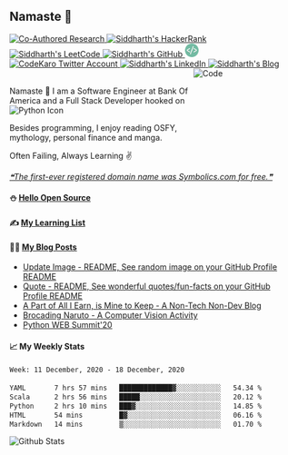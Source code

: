 ## Namaste :pray:

<a href="https://doi.org/10.1080/1206212X.2020.1759857">
  <img src="https://raw.githubusercontent.com/siddharth2016/siddharth2016/master/images/research.svg" alt="Co-Authored Research" width="24px" height="24px">
</a>
<a href="https://www.hackerrank.com/siddharthchandr1">
  <img src="https://raw.githubusercontent.com/siddharth2016/siddharth2016/master/images/hackerrank.svg" alt="Siddharth's HackerRank" width="25px" height="25px">
</a>
<a href="https://leetcode.com/chandraji/">
  <img src="https://raw.githubusercontent.com/siddharth2016/siddharth2016/master/images/leetcode.svg" alt="Siddharth's LeetCode" width="25px" height="24px">
</a>
<a href="https://siddharth2016.github.io/">
  <img src="https://raw.githubusercontent.com/siddharth2016/siddharth2016/master/images/github.svg" alt="Siddharth's GitHub" width="25px" height="24px">
</a>
<a href="https://dev.to/siddharth2016">
  <img src="images/dev.svg" alt="Siddharth Chandra's DEV Profile" height="24px" width="24px">
</a>
<a href="https://twitter.com/CodeKaro_">
  <img src="https://raw.githubusercontent.com/siddharth2016/siddharth2016/master/images/twitter_color.svg" alt="CodeKaro Twitter Account" height="24px" width="24px">
</a>
<a href="https://www.linkedin.com/in/siddharth-chandra1/">
  <img src="https://raw.githubusercontent.com/siddharth2016/siddharth2016/master/images/linkedin.svg" alt="Siddharth's LinkedIn" width="24px" height="24px">
</a>
<a href="https://blog.codekaro.info/">
  <img src="https://raw.githubusercontent.com/siddharth2016/siddharth2016/master/images/hashnode.svg" alt="Siddharth's Blog" width="23px" height="24px">
</a>
<a href="https://github.com/marketplace/actions/update-image-readme">
<!--START_SECTION:update_image-->
<img src=https://raw.githubusercontent.com/siddharth2016/siddharth2016/master/.github/images/image2.gif height=180px width=180px align=right alt=Code Karo Image />
<!--END_SECTION:update_image-->
</a>

<br />
<br />

Namaste :pray: I am a Software Engineer at Bank Of America and a Full Stack Developer hooked on <img alt="Python Icon" height="20px" width="20px" src="https://raw.githubusercontent.com/siddharth2016/siddharth2016/master/images/python.svg" />

Besides programming, I enjoy reading OSFY, mythology, personal finance and manga.

Often Failing, Always Learning ✌

<a href="https://github.com/marketplace/actions/quote-readme">
<!--STARTS_HERE_QUOTE_README-->
<i>❝The first-ever registered domain name was Symbolics.com for free.❞</i>
<!--ENDS_HERE_QUOTE_README-->
</a>

#### ⛄ [Hello Open Source](https://github.com/siddharth2016/hello-open-source#hello-open-source)

#### ✍ [My Learning List](https://github.com/siddharth2016/my-learning#my-learning)

#### 👨‍💻 [My Blog Posts](https://blog.codekaro.info/)
<!-- BLOG-POST-LIST:START -->
- [Update Image - README, See random image on your GitHub Profile README](https://blog.codekaro.info/update-image-readme-see-random-image-on-your-github-profile-readme)
- [Quote - README, See wonderful quotes/fun-facts on your GitHub Profile README](https://blog.codekaro.info/quote-readme-see-wonderful-quotesfun-facts-on-your-github-profile-readme)
- [A Part of All I Earn, is Mine to Keep - A Non-Tech Non-Dev Blog](https://blog.codekaro.info/a-part-of-all-i-earn-is-mine-to-keep-a-non-tech-non-dev-blog)
- [Brocading Naruto - A Computer Vision Activity](https://blog.codekaro.info/brocading-naruto-a-computer-vision-activity)
- [Python WEB Summit'20](https://blog.codekaro.info/python-web-summit20)
<!-- BLOG-POST-LIST:END -->

#### 📈 My Weekly Stats
<!--START_SECTION:waka-->
```text
Week: 11 December, 2020 - 18 December, 2020

YAML       7 hrs 57 mins   █████████████▓░░░░░░░░░░░   54.34 % 
Scala      2 hrs 56 mins   █████░░░░░░░░░░░░░░░░░░░░   20.12 % 
Python     2 hrs 10 mins   ███▓░░░░░░░░░░░░░░░░░░░░░   14.85 % 
HTML       54 mins         █▓░░░░░░░░░░░░░░░░░░░░░░░   06.16 % 
Markdown   14 mins         ▒░░░░░░░░░░░░░░░░░░░░░░░░   01.70 % 
```
<!--END_SECTION:waka-->


<img alt="Github Stats" height="200" src="https://github-readme-stats.vercel.app/api?username=siddharth2016&theme=graywhite&show_icons=true&include_all_commits=true" />
